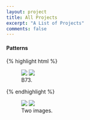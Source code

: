 ```yaml
---
layout: project
title: All Projects
excerpt: "A List of Projects"
comments: false
---
```


#### Patterns

{% highlight html %}
<figure class="half">
    <a href="https://dmayfieldjones.github.io/assets/img/b73_triarch.jpg"><img src="https://dmayfieldjones.github.io/assets/img/b73_triarch.jpg"></a>
    <a href="https://dmayfieldjones.github.io/assets/img/B73_50x.tif"><img src="https://dmayfieldjones.github.io/assets/img/B73_50x.tif"></a>
    <figcaption>B73.</figcaption>
</figure>
{% endhighlight %}

<figure class="half">
	<a href="http://placehold.it/1200x600.JPG"><img src="http://placehold.it/600x300.jpg"></a>
	<a href="http://placehold.it/1200x600.jpeg"><img src="http://placehold.it/600x300.jpg"></a>
	<figcaption>Two images.</figcaption>
</figure>
